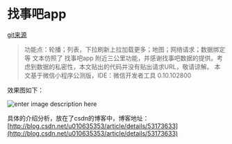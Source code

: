 # 找事吧app
[git来源](https://github.com/adongLuck/weapp-wechat-nearby)
> 功能点：轮播；列表，下拉刷新上拉加载更多；地图；网络请求；数据绑定等
> 文本仿照了 找事吧app 附近三公里功能，并感谢找事吧数据的提供。考虑到数据的私密性，本文贴出的代码并没有贴出请求URL，敬请谅解。
> 本文基于微信小程序公测版，IDE：微信开发者工具 0.10.102800

效果图如下：

![enter image description here](http://img.blog.csdn.net/20161115163622331)

具体的介绍分析，放在了csdn的博客中，博客地址：[http://blog.csdn.net/u010635353/article/details/53173633](http://blog.csdn.net/u010635353/article/details/53173633)
